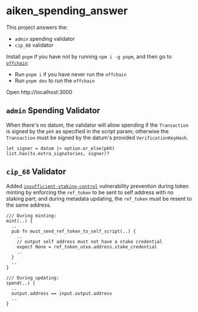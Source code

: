 # aiken_spending_answer

This project answers the:

- `admin` spending validator
- `cip_68` validator

Install `pnpm` if you have not by running `npm i -g pnpm`, and then go to [`offchain`](./offchain):

- Run `pnpm i` if you have never run the `offchain`
- Run `pnpm dev` to run the `offchain`

Open http://localhost:3000

## `admin` Spending Validator

When there's no datum, the validator will allow spending if the `Transaction` is signed by the `pkh` as specified in the script param;
otherwise the `Transaction` must be signed by the datum's provided `VerificationKeyHash`.

```gleam
let signer = datum |> option.or_else(pkh)
list.has(tx.extra_signatories, signer)?
```

## `cip_68` Validator

Added [`insufficient-staking-control`](https://library.mlabs.city/common-plutus-security-vulnerabilities#11.insufficientstakingkeycontrol) vulnerability prevention during token minting by enforcing the `ref_token` to be sent to self address with no staking part;
and during metadata updating, the `ref_token` must be resent to the same address.

```gleam
/// During minting:
mint(..) {
  ..
  pub fn must_send_ref_token_to_self_script(..) {
    ..
    // output self address must not have a stake credential
    expect None = ref_token_utxo.address.stake_credential
    ..
  }
  ..
}

/// During updating:
spend(..) {
  ..
  output.address == input.output.address
  ..
}
```
